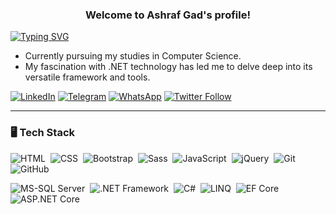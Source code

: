 <h3 align="center">
  Welcome to Ashraf Gad's profile!
</h3>

<!-- Typing SVG by DenverCoder1 - https://github.com/DenverCoder1/readme-typing-svg -->
<a href="https://git.io/typing-svg"><img src="https://readme-typing-svg.demolab.com?font=Fira+Code&pause=1000&random=false&width=435&lines=+Junior+.NET+Developer" alt="Typing SVG" /></a>

-  Currently pursuing my studies in Computer Science.
-  My fascination with .NET technology has led me to delve deep into its versatile framework and tools.


[![LinkedIn](https://img.shields.io/badge/Ashraf%20Gad-0077B5?style=flat&logo=Linkedin&logoColor=white)](https://www.linkedin.com/in/ashrafg55/)
[![Telegram](https://img.shields.io/badge/-Ashraf%20Gad-0077B5?style=flat&logo=Telegram&logoColor=white)](https://t.me/AshrafG55)
[![WhatsApp](https://img.shields.io/badge/-Ashraf%20Gad-25D366?style=flat&logo=WhatsApp&logoColor=white)](https://wa.me/201553585239)
[![Twitter Follow](https://img.shields.io/twitter/follow/AshrafG55?style=social&logo=twitter)](https://twitter.com/AshrafG55)

------------------------------
### 🖥️  Tech Stack
![HTML](https://img.shields.io/badge/-HTML-05122A?style=flat&logo=HTML5)&nbsp;
![CSS](https://img.shields.io/badge/-CSS-05122A?style=flat&logo=CSS3&logoColor=1572B6)&nbsp;
![Bootstrap](https://img.shields.io/badge/-Bootstrap-05122A?style=flat&logo=bootstrap&logoColor=563D7C)&nbsp;
![Sass](https://img.shields.io/badge/-Sass-05122A?style=flat&logo=Sass&logoColor=CC6699)&nbsp;
![JavaScript](https://img.shields.io/badge/-JavaScript-05122A?style=flat&logo=javascript)&nbsp;
![jQuery](https://img.shields.io/badge/-jQuery-05122A?style=flat&logo=jquery&logoColor=0769AD)&nbsp;
![Git](https://img.shields.io/badge/-Git-05122A?style=flat&logo=git)&nbsp;
![GitHub](https://img.shields.io/badge/-GitHub-05122A?style=flat&logo=github)&nbsp;

![MS-SQL Server](https://img.shields.io/badge/-MS--SQL_Server-05122A?style=flat&logo=microsoft-sql-server&logoColor=CC2927)&nbsp;
![.NET Framework](https://img.shields.io/badge/-.NET_Framework-05122A?style=flat&logo=.NET&logoColor=512BD4)&nbsp;
![C#](https://img.shields.io/badge/-C%23-05122A?style=flat&logo=c-sharp&logoColor=239120)&nbsp;
![LINQ](https://img.shields.io/badge/-LINQ-05122A?style=flat&logo=.NET&logoColor=512BD4)&nbsp;
![EF Core](https://img.shields.io/badge/-EF_Core-05122A?style=flat&logo=.NET&logoColor=512BD4)&nbsp;
![ASP.NET Core](https://img.shields.io/badge/-ASP.NET_Core-05122A?style=flat&logo=.NET&logoColor=512BD4)&nbsp;


